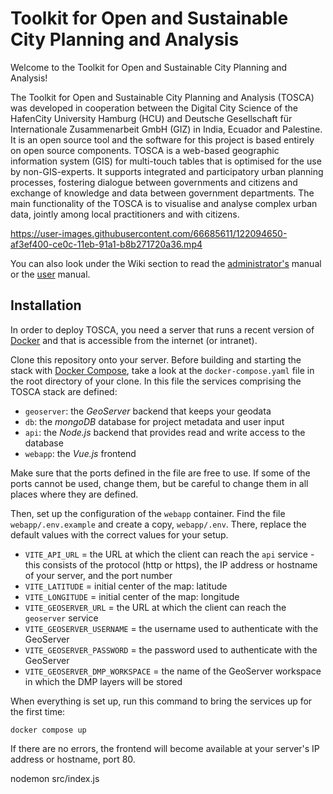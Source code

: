 # Toolkit for Open and Sustainable City Planning and Analysis

Welcome to the Toolkit for Open and Sustainable City Planning and Analysis!

The Toolkit for Open and Sustainable City Planning and Analysis (TOSCA) was developed in cooperation between the Digital City Science of the HafenCity University Hamburg (HCU) and Deutsche Gesellschaft für Internationale Zusammenarbeit GmbH (GIZ) in India, Ecuador and Palestine. It is an open source tool and the software for this project is based entirely on open source components. TOSCA is a web-based geographic information system (GIS) for multi-touch tables that is optimised for the use by non-GIS-experts. It supports integrated and participatory urban planning processes, fostering dialogue between governments and citizens and exchange of knowledge and data between government departments. The main functionality of the TOSCA is to visualise and analyse complex urban data, jointly among local practitioners and with citizens.

https://user-images.githubusercontent.com/66685611/122094650-af3ef400-ce0c-11eb-91a1-b8b271720a36.mp4

You can also look under the Wiki section to read the [administrator's](https://github.com/digitalcityscience/TOSCA/wiki/2.-Open-City-Toolkit-%E2%80%90-Administrator's-Guide) manual or the [user](https://github.com/digitalcityscience/TOSCA/wiki/1.-Open-City-Toolkit-%E2%80%90-User-manual) manual.

## Installation

In order to deploy TOSCA, you need a server that runs a recent version of [Docker](https://docs.docker.com/) and that is accessible from the internet (or intranet).

Clone this repository onto your server. Before building and starting the stack with [Docker Compose](https://docs.docker.com/compose/), take a look at the `docker-compose.yaml` file in the root directory of your clone. In this file the services comprising the TOSCA stack are defined:

- `geoserver`: the _GeoServer_ backend that keeps your geodata
- `db`: the _mongoDB_ database for project metadata and user input
- `api`: the _Node.js_ backend that provides read and write access to the database
- `webapp`: the _Vue.js_ frontend

Make sure that the ports defined in the file are free to use. If some of the ports cannot be used, change them, but be careful to change them in all places where they are defined.

Then, set up the configuration of the `webapp` container. Find the file `webapp/.env.example` and create a copy, `webapp/.env`. There, replace the default values with the correct values for your setup.

- `VITE_API_URL` = the URL at which the client can reach the `api` service - this consists of the protocol (http or https), the IP address or hostname of your server, and the port number
- `VITE_LATITUDE` = initial center of the map: latitude
- `VITE_LONGITUDE` = initial center of the map: longitude
- `VITE_GEOSERVER_URL` = the URL at which the client can reach the `geoserver` service
- `VITE_GEOSERVER_USERNAME` = the username used to authenticate with the GeoServer
- `VITE_GEOSERVER_PASSWORD` = the password used to authenticate with the GeoServer
- `VITE_GEOSERVER_DMP_WORKSPACE` = the name of the GeoServer workspace in which the DMP layers will be stored

When everything is set up, run this command to bring the services up for the first time:

```
docker compose up
```

If there are no errors, the frontend will become available at your server's IP address or hostname, port 80.

nodemon src/index.js
